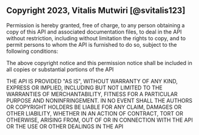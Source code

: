 ## Copyright 2023, Vitalis Mutwiri [@svitalis123]

Permission is hereby granted, free of charge, to any person obtaining a copy of this API and associated documentation files, to deal in the API without restriction, including without limitation the rights to copy, and to permit persons to whom the API is furnished to do so, subject to the following conditions:

The above copyright notice and this permission notice shall be included in all copies or substantial portions of the API

THE API IS PROVIDED "AS IS", WITHOUT WARRANTY OF ANY KIND, EXPRESS OR IMPLIED, INCLUDING BUT NOT LIMITED TO THE WARRANTIES OF MERCHANTABILITY, FITNESS FOR A PARTICULAR PURPOSE AND NONINFRINGEMENT. IN NO EVENT SHALL THE AUTHORS OR COPYRIGHT HOLDERS BE LIABLE FOR ANY CLAIM, DAMAGES OR OTHER LIABILITY, WHETHER IN AN ACTION OF CONTRACT, TORT OR OTHERWISE, ARISING FROM, OUT OF OR IN CONNECTION WITH THE API OR THE USE OR OTHER DEALINGS IN THE API
